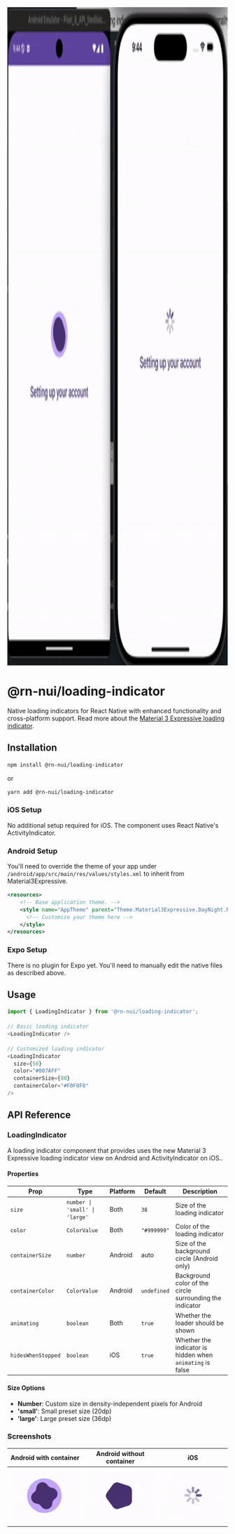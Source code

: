 <img height="1500px" alt="cover" src="./screenshots/cover.gif" />

# @rn-nui/loading-indicator

Native loading indicators for React Native with enhanced functionality and cross-platform support. Read more about the [Material 3 Expressive loading indicator](https://m3.material.io/components/loading-indicator/overview).

## Installation

```bash
npm install @rn-nui/loading-indicator
```

or

```bash
yarn add @rn-nui/loading-indicator
```

### iOS Setup

No additional setup required for iOS. The component uses React Native's ActivityIndicator.

### Android Setup

You'll need to override the theme of your app under `/android/app/src/main/res/values/styles.xml` to inherit from Material3Expressive.

```xml
<resources>
    <!-- Base application theme. -->
    <style name="AppTheme" parent="Theme.Material3Expressive.DayNight.NoActionBar">
      <!-- Customize your theme here -->
    </style>
</resources>
```

### Expo Setup

There is no plugin for Expo yet. You'll need to manually edit the native files as described above.

## Usage

```typescript
import { LoadingIndicator } from '@rn-nui/loading-indicator';

// Basic loading indicator
<LoadingIndicator />

// Customized loading indicator
<LoadingIndicator
  size={50}
  color="#007AFF"
  containerSize={80}
  containerColor="#F0F0F0"
/>
```

## API Reference

### LoadingIndicator

A loading indicator component that provides uses the new Material 3 Expressive loading indicator view on Android and ActivityIndicator on iOS..

#### Properties

| Prop               | Type                           | Platform | Default     | Description                                               |
| ------------------ | ------------------------------ | -------- | ----------- | --------------------------------------------------------- |
| `size`             | `number \| 'small' \| 'large'` | Both     | `38`        | Size of the loading indicator                             |
| `color`            | `ColorValue`                   | Both     | `"#999999"` | Color of the loading indicator                            |
| `containerSize`    | `number`                       | Android  | auto        | Size of the background circle (Android only)              |
| `containerColor`   | `ColorValue`                   | Android  | `undefined` | Background color of the circle surrounding the indicator  |
| `animating`        | `boolean`                      | Both     | `true`      | Whether the loader should be shown                        |
| `hidesWhenStopped` | `boolean`                      | iOS      | `true`      | Whether the indicator is hidden when `animating` is false |

#### Size Options

- **Number**: Custom size in density-independent pixels for Android
- **'small'**: Small preset size (20dp)
- **'large'**: Large preset size (36dp)

### Screenshots

| Android with container                                       | Android without container                                    | iOS                                                      |
| ------------------------------------------------------------ | ------------------------------------------------------------ | -------------------------------------------------------- |
| <img src="./screenshots/android-container.gif" width="200"/> | <img src="./screenshots/android-indicator.gif" width="200"/> | <img src="./screenshots/ios-indicator.gif" width="200"/> |
